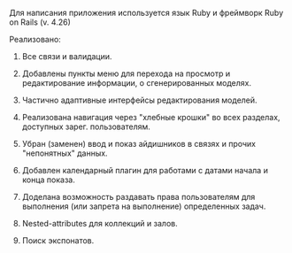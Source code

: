 Для написания приложения используется язык Ruby и фреймворк Ruby on Rails (v. 4.26)

Реализовано:

1. Все связи и валидации.

2. Добавлены пункты меню для перехода на просмотр и редактирование информации, о сгенерированных моделях.

3. Частично адаптивные интерфейсы редактирования моделей. 

4. Реализована навигация через "хлебные крошки" во всех разделах, доступных зарег. пользователям.

5. Убран (заменен) ввод и показ айдишников в связях и прочих "непонятных" данных.

6. Добавлен календарный плагин для работами с датами начала и конца показа.

7. Доделана возможность раздавать права пользователям для выполнения (или запрета на выполнение) определенных задач.

8. Nested-attributes для коллекций и залов.

9. Поиск экспонатов.
